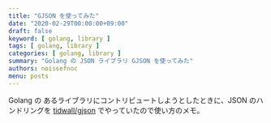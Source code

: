 ```yaml
---
title: "GJSON を使ってみた"
date: "2020-02-29T00:00:00+09:00"
draft: false
keyword: [ golang, library ]
tags: [ golang, library ]
categories: [ golang, library ]
summary: "Golang の JSON ライブラリ GJSON を使ってみた"
authors: noissefnoc
menu: posts
---
```


Golang の あるライブラリにコントリビュートしようとしたときに、JSON のハンドリングを [tidwall/gjson](https://github.com/tidwall/gjson) でやっていたので使い方のメモ。
